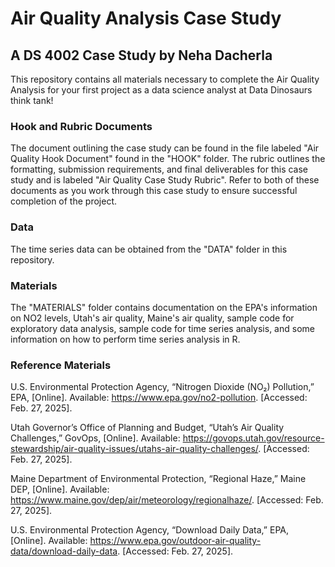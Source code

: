 # Air Quality Analysis Case Study

## A DS 4002 Case Study by Neha Dacherla
This repository contains all materials necessary to complete the Air Quality Analysis for your first project as a data science analyst at Data Dinosaurs think tank!

### Hook and Rubric Documents
The document outlining the case study can be found in the file labeled "Air Quality Hook Document" found in the "HOOK" folder. The rubric outlines the formatting, submission requirements, and final deliverables for this case study and is labeled "Air Quality Case Study Rubric". Refer to both of these documents as you work through this case study to ensure successful completion of the project. 

### Data
The time series data can be obtained from the "DATA" folder in this repository. 

### Materials
The "MATERIALS" folder contains documentation on the EPA's information on NO2 levels, Utah's air quality, Maine's air quality, sample code for exploratory data analysis, sample code for time series analysis, and some information on how to perform time series analysis in R. 

### Reference Materials
U.S. Environmental Protection Agency, “Nitrogen Dioxide (NO₂) Pollution,” EPA, [Online]. Available: https://www.epa.gov/no2-pollution. [Accessed: Feb. 27, 2025].

Utah Governor’s Office of Planning and Budget, “Utah’s Air Quality Challenges,” GovOps, [Online]. Available: https://govops.utah.gov/resource-stewardship/air-quality-issues/utahs-air-quality-challenges/. [Accessed: Feb. 27, 2025].

Maine Department of Environmental Protection, “Regional Haze,” Maine DEP, [Online]. Available: https://www.maine.gov/dep/air/meteorology/regionalhaze/. [Accessed: Feb. 27, 2025].

U.S. Environmental Protection Agency, “Download Daily Data,” EPA, [Online]. Available: https://www.epa.gov/outdoor-air-quality-data/download-daily-data. [Accessed: Feb. 27, 2025].
